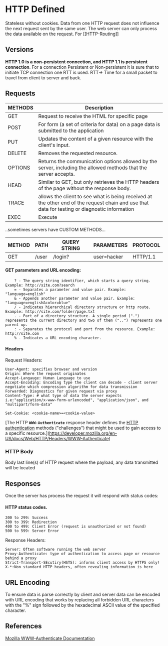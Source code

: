 # HTTP Defined

Stateless without cookies. Data from one HTTP request does not influence the next request sent by the same user. The web server can only process the data available on the request. For [[HTTP-Routing]]

## Versions

**HTTP 1.0 is a non-persistent connection, and HTTP 1.1 is persistent connection**. For a connection Persistent or Non-persistent it is sure that to initiate TCP connection one RTT is used. RTT-> Time for a small packet to travel from client to server and back.

## Requests

METHODS | Description
--- | ---
GET | Request to receive the HTML for specific page 
POST | For form (a set of criteria for data) on a page data is submitted to the application
PUT |  Updates the content of a given resource with the client's input.
DELETE | Removes the requested resource.
OPTIONS | Returns the communication options allowed by the server, including the allowed methods that the server accepts.
HEAD | Similar to GET, but only retrieves the HTTP headers of the page without the response body.
TRACE | allows the client to see what is being received at the other end of the request chain and use that data for testing or diagnostic information
EXEC | Execute

..sometimes servers have CUSTOM METHODS...

METHOD | PATH | QUERY STRING | PARAMETERS | PROTOCOL
--- | --- | --- | --- | ---
GET |  	/user | /login? | user=hacker |	HTTP/1.1

#### GET parameters and URL encoding:
```
    ? - The query string identifier, which starts a query string. Example: http://site.com?search
    = - Separates a parameter and value pair. Example: "language=english"
    & - Appends another parameter and value pair. Example: "language=english&color=blue"
    / - Indicates hierarchical directory structure or http route. Example: http://site.com/folder/page.txt
    . - Part of a directory structure. A single period (".") represents the current directory and two of them ("..") represents one parent up.
    : - Separates the protocol and port from the resource. Example: http://site.com
    % - Indicates a URL encoding character.
```

#### Headers 

Request Headers:
```
User-Agent: specifies browser and version
Origin: Where the request originates
Accept-Langauge: Human Language to use
Accept-Encoding: Encoding type the client can decode - client server negotiate which compression algorithm for data transmission
Forwarded: Diagnostics for given request via proxy
Content-Type: # what type of data the server expects i.e:"application/x-www-form-urlencoded", "application/json", and "multipart/form-data"
```

`Set-Cookie: <cookie-name>=<cookie-value>`

[The HTTP **`WWW-Authenticate`** response header defines the [HTTP authentication](https://developer.mozilla.org/en-US/docs/Web/HTTP/Authentication) methods ("challenges") that might be used to gain access to a specific resource.](https://developer.mozilla.org/en-US/docs/Web/HTTP/Headers/WWW-Authenticate)

### HTTP Body

Body last line(s) of HTTP request where the payload, any data transmitted will be located


## Responses
Once the server has process the request it will respond with status codes:

#### HTTP status codes.

    200 to 299: Success
    300 to 399: Redirection
    400 to 499: Client Error (request is unauthorized or not found)
    500 to 599: Server Error

Response Headers:
```
Server: Often software running the web server
Proxy-Authenticate: type of authentication to access page or resource behind a proxy
Strict-Transport-SEcutiry(HSTS): informs client access by HTTPS only!
X-*:Non standard HTTP headers, often revealing information is here
```


## URL Encoding

To ensure data is parse correctly by client and server data can be encoded with URL encoding that  works by replacing all forbidden URL characters with the "%" sign followed by the hexadecimal ASCII value of the specified character.


## References

[Mozilla WWW-Authenticate Documentation](https://developer.mozilla.org/en-US/docs/Web/HTTP/Headers/WWW-Authenticate)
